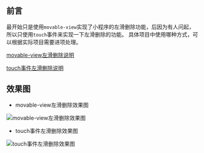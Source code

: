 ## 前言

最开始只是使用`movable-view`实现了小程序的左滑删除功能，后因为有人问起，所以只使用`touch`事件来实现一下左滑删除的功能。
具体项目中使用哪种方式，可以根据实际项目需要进项处理。

[movable-view左滑删除说明](https://github.com/XNAL/wxapp-movable-delete/blob/master/movable-delete.md)


[touch事件左滑删除说明](https://github.com/XNAL/wxapp-movable-delete/blob/master/touch-delete.md)

## 效果图

- movable-view左滑删除效果图

![movable-view左滑删除效果图](https://github.com/XNAL/wxapp-movable-delete/blob/master/screenshorts/moveable.gif)



- touch事件左滑删除效果图

![touch事件左滑删除效果图](https://github.com/XNAL/wxapp-movable-delete/blob/master/screenshorts/touch-delete.gif)

